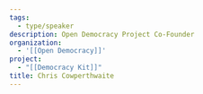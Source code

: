 ```yaml
---
tags:
  - type/speaker
description: Open Democracy Project Co-Founder
organization:
  - '[[Open Democracy]]'
project:
  - "[[Democracy Kit]]"
title: Chris Cowperthwaite
---
```

